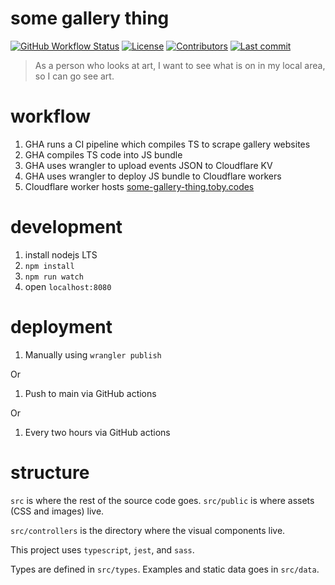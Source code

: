 # some gallery thing

[![GitHub Workflow Status](https://img.shields.io/github/workflow/status/tlwr/some-gallery-thing/deploy)](https://github.com/tlwr/some-gallery-thing/actions)
[![License](https://img.shields.io/github/license/tlwr/some-gallery-thing?style=flat-square)](https://github.com/tlwr/some-gallery-thing/blob/main/LICENSE)
[![Contributors](https://img.shields.io/github/contributors/tlwr/some-gallery-thing?style=flat-square)](https://github.com/tlwr/some-gallery-thing/graphs/contributors)
[![Last commit](https://img.shields.io/github/last-commit/tlwr/some-gallery-thing?style=flat-square)](https://github.com/tlwr/some-gallery-thing/commit/HEAD)

> As a person who looks at art, I want to see what is on in my local area, so I
> can go see art.

# workflow

1. GHA runs a CI pipeline which compiles TS to scrape gallery websites
1. GHA compiles TS code into JS bundle
1. GHA uses wrangler to upload events JSON to Cloudflare KV
1. GHA uses wrangler to deploy JS bundle to Cloudflare workers
1. Cloudflare worker hosts [some-gallery-thing.toby.codes](https://some-gallery-thing.toby.codes)

# development

1. install nodejs LTS
2. `npm install`
3. `npm run watch`
4. open `localhost:8080`

# deployment

1. Manually using `wrangler publish`

Or

1. Push to main via GitHub actions

Or

1. Every two hours via GitHub actions

# structure

`src` is where the rest of the source code goes. `src/public` is where assets
(CSS and images) live.

`src/controllers` is the directory where the visual components live.

This project uses `typescript`, `jest`, and `sass`.

Types are defined in `src/types`. Examples and static data goes in `src/data`.
